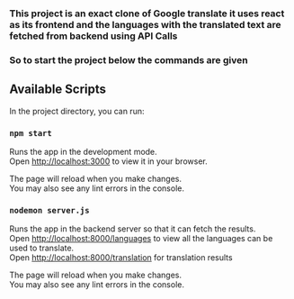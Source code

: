 ### This project is an exact clone of Google translate it uses react as its frontend and the languages with the translated text are fetched from backend using API Calls
### So to start the project below the commands are given

## Available Scripts

In the project directory, you can run:

### `npm start`

Runs the app in the development mode.\
Open [http://localhost:3000](http://localhost:3000) to view it in your browser.

The page will reload when you make changes.\
You may also see any lint errors in the console.

### `nodemon server.js`

Runs the app in the backend server so that it can fetch the results.\
Open [http://localhost:8000/languages](http://localhost:8000/languages) to view all the languages can be used to translate.\
Open [http://localhost:8000/translation](http://localhost:8000/translation) for translation results

The page will reload when you make changes.\
You may also see any lint errors in the console.

